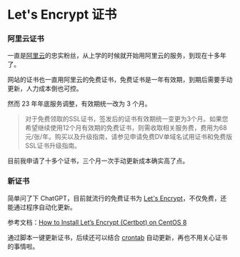 # Let's Encrypt 证书

### 阿里云证书

一直是[阿里云](http://aliyun.com/)的忠实粉丝，从上学的时候就开始用阿里云的服务，到现在十多年了。

网站的证书也一直用阿里云的免费证书，免费证书是一年有效期，到期后需要手动更新，人力成本倒也可控。

<ImgView title="阿里云证书" url="https://2.z.wiki/autoupload/20240323/o3Zk.266X2442-image.png" />


然而 23 年年底服务调整，有效期统一改为 3 个月。

> 对于免费领取的SSL证书，签发后的证书有效期统一变更为3个月。如果您希望继续使用12个月有效期的免费证书，则需收取相关服务费，费用为68元/张/年。购买以及升级指南，请参见申请免费DV单域名试用证书和免费版SSL证书升级指南。

<ImgView title="阿里云证书" url="https://1.z.wiki/autoupload/20240323/UzdD.1028X1848-image.png" />

目前我申请了十多个证书，三个月一次手动更新成本确实高了点。

### 新证书

简单问了下 ChatGPT，目前就流行的免费证书为 [Let's Encrypt](https://letsencrypt.org/)，不仅免费，还能通过程序自动化更新。

<ImgView title="Let's Encrypt 证书" url="https://3.z.wiki/autoupload/20240323/PxjN.148X234-image.png" />



参考文档：[How to Install Let’s Encrypt (Certbot) on CentOS 8](https://tecadmin.net/how-to-install-certbot-on-centos-8/)


通过脚本一键更新证书，后续还可以结合 [crontab](https://z.wiki/snippets/shell/crontab.html) 自动更新，再也不用关心证书的事情啦。

<ImgView title="Let's Encrypt 证书" url="https://6.z.wiki/autoupload/20240323/rFHJ.600X1173-cert.gif" />


